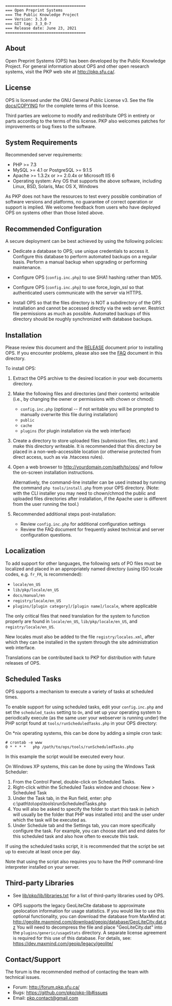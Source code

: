 	===================================
	=== Open Preprint Systems
	=== The Public Knowledge Project
	=== Version: 3.3.0
	=== GIT tag: 3_3_0-7
	=== Release date: June 23, 2021
	===================================


## About

Open Preprint Systems (OPS) has been developed by the Public Knowledge Project.
For general information about OPS and other open research systems, visit the
PKP web site at <http://pkp.sfu.ca/>.


## License

OPS is licensed under the GNU General Public License v3. See the file
[docs/COPYING](COPYING) for the complete terms of this license.

Third parties are welcome to modify and redistribute OPS in entirety or parts
according to the terms of this license. PKP also welcomes patches for
improvements or bug fixes to the software.


## System Requirements

Recommended server requirements:

* PHP >= 7.3
* MySQL >= 4.1 or PostgreSQL >= 9.1.5
* Apache >= 1.3.2x or >= 2.0.4x or Microsoft IIS 6
* Operating system: Any OS that supports the above software, including
	Linux, BSD, Solaris, Mac OS X, Windows

As PKP does not have the resources to test every possible combination of
software versions and platforms, no guarantee of correct operation or support
is implied. We welcome feedback from users who have deployed OPS on systems
other than those listed above.


## Recommended Configuration

A secure deployment can be best achieved by using the following policies:

* Dedicate a database to OPS; use unique credentials to access it.
	Configure this database to perform automated backups on a regular
	basis. Perform a manual backup when upgrading or performing
	maintenance.

* Configure OPS (`config.inc.php`) to use SHA1 hashing rather than MD5.

* Configure OPS (`config.inc.php`) to use force_login_ssl so that
	authenticated users communicate with the server via HTTPS.

* Install OPS so that the files directory is NOT a subdirectory of
	the OPS installation and cannot be accessed directly via the web
	server. Restrict file permissions as much as possible. Automated
	backups of this directory should be roughly synchronized with
	database backups.


## Installation

Please review this document and the [RELEASE](RELEASE) document prior to installing OPS.
If you encounter problems, please also see the [FAQ](FAQ) document in this directory.

To install OPS:

1. Extract the OPS archive to the desired location in your web
	 documents directory.

2. Make the following files and directories (and their contents)
	 writeable (i.e., by changing the owner or permissions with chown or
	 chmod):
	 
	 * `config.inc.php` (optional -- if not writable you will be prompted
		 to manually overwrite this file during installation)
	 * `public`
	 * `cache`
	 * `plugins` (for plugin installation via the web interface)

3. Create a directory to store uploaded files (submission files, etc.)
	 and make this directory writeable. It is recommended that this
	 directory be placed in a non-web-accessible location (or otherwise
	 protected from direct access, such as via .htaccess rules).
	 
4. Open a web browser to http://yourdomain.com/path/to/ops/ and
	 follow the on-screen installation instructions.
	 
	 Alternatively, the command-line installer can be used instead by
	 running the command `php tools/install.php` from your OPS directory.
	 (Note: with the CLI installer you may need to chown/chmod the public
	 and uploaded files directories after installation, if the Apache
	 user is different from the user running the tool.)

5. Recommended additional steps post-installation:

	 * Review `config.inc.php` for additional configuration settings
	 * Review the FAQ document for frequently asked technical and
		 server configuration questions.


## Localization

To add support for other languages, the following sets of PO files must be
localized and placed in an appropriately named directory (using ISO locale 
codes, e.g. `fr_FR`, is recommended):

* `locale/en_US`
* `lib/pkp/locale/en_US`
* `docs/manual/en`
* `registry/locale/en_US`
* `plugins/[plugin category]/[plugin name]/locale`, where applicable

The only critical files that need translation for the system to function
properly are found in `locale/en_US`, `lib/pkp/locale/en_US`, and
`registry/locale/en_US`.

New locales must also be added to the file `registry/locales.xml`, after which
they can be installed in the system through the site administration web
interface.
	
Translations can be contributed back to PKP for distribution with future
releases of OPS.


## Scheduled Tasks

OPS supports a mechanism to execute a variety of tasks at scheduled times.

To enable support for using scheduled tasks, edit your `config.inc.php` and
set the `scheduled_tasks` setting to `On`, and set up your operating system to
periodically execute (as the same user your webserver is running under) the
PHP script found at `tools/runScheduledTasks.php` in your OPS directory:

On *nix operating systems, this can be done by adding a simple cron task:
```
# crontab -e www
0 * * * *	php /path/to/ops/tools/runScheduledTasks.php
```
In this example the script would be executed every hour.

On Windows XP systems, this can be done by using the Windows Task Scheduler:
1) From the Control Panel, double-click on Scheduled Tasks.
2) Right-click within the Scheduled Tasks window and choose:
	New > Scheduled Task
3) Under the Task tab, in the Run field, enter:
	php c:\path\to\ops\tools\runScheduledTasks.php
4) You will also be asked to specify the folder to start this task in
	 (which will usually be the folder that PHP was installed into) and
	 the user under which the task will be executed as.
5) Under Schedule tab and the Settings tab, you can more specifically
	 configure the task. For example, you can choose start and end dates
	 for this scheduled task and also how often to execute this task.
	   
If using the scheduled tasks script, it is recommended that the script be
set up to execute at least once per day.

Note that using the script also requires you to have the PHP command-line
interpreter installed on your server.


## Third-party Libraries

* See [lib/pkp/lib/libraries.txt](../lib/pkp/lib/libraries.txt) for a list of third-party libraries
	used by OPS.

* OPS supports the legacy GeoLiteCite database to approximate geolocation
	information for usage statistics. If you would like to use this optional
	functionality, you can download the database from MaxMind at:
	http://geolite.maxmind.com/download/geoip/database/GeoLiteCity.dat.gz
	You will need to decompress the file and place "GeoLiteCity.dat" into
	the `plugins/generic/usageStats` directory. A separate license agreement
	is required for this use of this database. For details, see:
	https://dev.maxmind.com/geoip/legacy/geolite/

## Contact/Support

The forum is the recommended method of contacting the team with technical
issues.

* Forum: http://forum.pkp.sfu.ca/
* Bugs: https://github.com/pkp/pkp-lib#issues
* Email: pkp.contact@gmail.com
